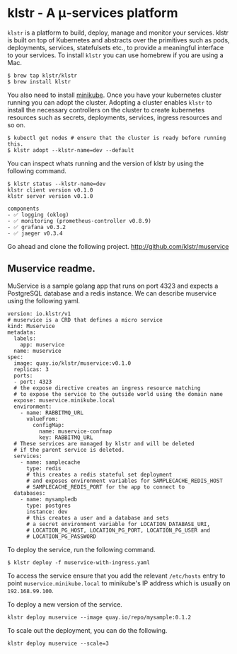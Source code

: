 # klstr - A μ-services platform

`klstr` is a platform to build, deploy, manage and monitor your services. klstr is built on top of
Kubernetes and abstracts over the primitives such as pods, deployments,
services, statefulsets etc., to provide a meaningful interface to your
services. 
To install `klstr` you can use homebrew if you are using a Mac.

    $ brew tap klstr/klstr
    $ brew install klstr

You also need to install [minikube](https://kubernetes.io/docs/setup/minikube/). Once you have your kubernetes cluster running you can adopt the cluster. Adopting a cluster enables `klstr` to install the necessary controllers on the cluster to create kubernetes resources such as secrets, deployments, services, ingress resources and so on.

    $ kubectl get nodes # ensure that the cluster is ready before running this.
    $ klstr adopt --klstr-name=dev --default

You can inspect whats running and the version of klstr by using the following command.

    $ klstr status --klstr-name=dev
    klstr client version v0.1.0
    klstr server version v0.1.0

    components
    - ✅ logging (oklog)
    - ✅ monitoring (prometheus-controller v0.8.9)
    - ✅ grafana v0.3.2
    - ✅ jaeger v0.3.4

Go ahead and clone the following project. http://github.com/klstr/muservice

## Muservice readme.

MuService is a sample golang app that runs on port 4323 and expects a PostgreSQL
database and a redis instance. We can describe muservice using the following yaml.

    version: io.klstr/v1
    # muservice is a CRD that defines a micro service
    kind: Muservice
    metadata:
      labels:
        app: muservice
      name: muservice
    spec:
      image: quay.io/klstr/muservice:v0.1.0
      replicas: 3
      ports:
      - port: 4323
      # the expose directive creates an ingress resource matching
      # to expose the service to the outside world using the domain name
      expose: muservice.minikube.local
      environment:
        - name: RABBITMQ_URL
          valueFrom:
            configMap:
              name: muservice-confmap
              key: RABBITMQ_URL
      # These services are managed by klstr and will be deleted
      # if the parent service is deleted.
      services:
        - name: samplecache
          type: redis
          # this creates a redis stateful set deployment
          # and exposes environment variables for SAMPLECACHE_REDIS_HOST
          # SAMPLECACHE_REDIS_PORT for the app to connect to
      databases:
        - name: mysampledb
          type: postgres
          instance: dev
          # this creates a user and a database and sets
          # a secret environment variable for LOCATION_DATABASE_URI,
          # LOCATION_PG_HOST, LOCATION_PG_PORT, LOCATION_PG_USER and
          # LOCATION_PG_PASSWORD


To deploy the service, run the following command.

    $ klstr deploy -f muservice-with-ingress.yaml

To access the service ensure that you add the relevant `/etc/hosts` entry to point `muservice.minikube.local` to minikube's IP address which is usually on `192.168.99.100`. 

To deploy a new version of the service.

    klstr deploy muservice --image quay.io/repo/mysample:0.1.2


To scale out the deployment, you can do the following.

    klstr deploy muservice --scale=3
